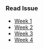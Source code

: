 ### Read Issue

- [Week 1](/2022/Feb/week-1.md)
- [Week 2](/2022/Feb/week-2.md)
- [Week 3](/2022/Feb/week-3.md)
- [Week 4](/2022/Feb/week-4.md)

